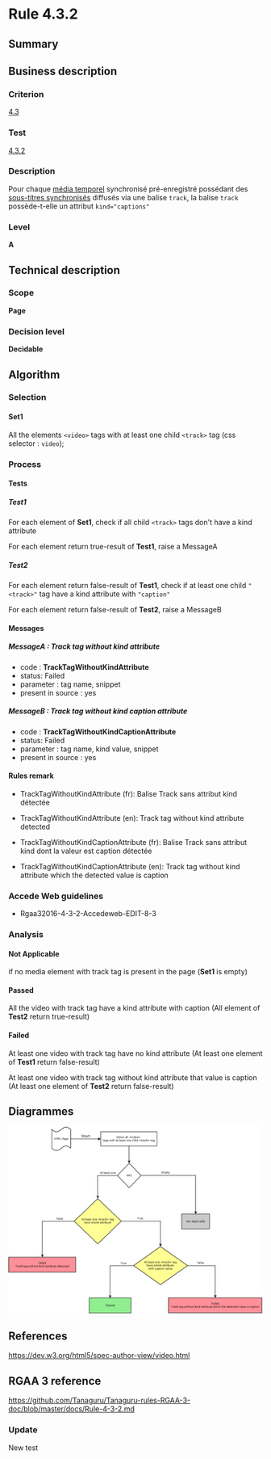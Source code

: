 # Rule 4.3.2

## Summary

## Business description

### Criterion

[4.3](http://references.modernisation.gouv.fr/rgaa/criteres.html#crit-4-3)

### Test

[4.3.2](http://references.modernisation.gouv.fr/rgaa/criteres.html#test-4.3.2)

### Description

Pour chaque <a href="http://references.modernisation.gouv.fr/referentiel-technique-0#mMediaTemp">m&eacute;dia temporel</a> synchronis&eacute; pr&eacute;-enregistr&eacute; poss&eacute;dant des <a href="http://references.modernisation.gouv.fr/referentiel-technique-0#mSsTitreSynchro">sous-titres synchronis&eacute;s</a> diffus&eacute;s via une balise `track`, la balise `track` poss&egrave;de-t-elle un attribut `kind="captions"`

### Level

**A**

## Technical description

### Scope

**Page**

### Decision level

**Decidable**

## Algorithm

### Selection

#### Set1

All the elements `<video>` tags with at least one child `<track>` tag (css selector : `video`);

### Process

#### Tests

##### Test1

For each element of **Set1**, check if all child `<track>` tags don't have a kind attribute

For each element return true-result of **Test1**, raise a MessageA

##### Test2

For each element return false-result of **Test1**, check if at least one child `"<track>"` tag have a kind attribute with `"caption"`

For each element return false-result of **Test2**, raise a MessageB

#### Messages

##### MessageA : Track tag without kind attribute

-    code : **TrackTagWithoutKindAttribute** 
-    status: Failed
-    parameter : tag name, snippet
-    present in source : yes

##### MessageB : Track tag without kind caption attribute

-    code : **TrackTagWithoutKindCaptionAttribute** 
-    status: Failed
-    parameter : tag name, kind value, snippet
-    present in source : yes

#### Rules remark

 * TrackTagWithoutKindAttribute (fr): Balise Track sans attribut kind d&eacute;tect&eacute;e
 * TrackTagWithoutKindAttribute (en): Track tag without kind attribute detected

 * TrackTagWithoutKindCaptionAttribute (fr): Balise Track sans attribut kind dont la valeur est caption d&eacute;tect&eacute;e
 * TrackTagWithoutKindCaptionAttribute (en): Track tag without kind attribute which the detected value is caption

### Accede Web guidelines

 * Rgaa32016-4-3-2-Accedeweb-EDIT-8-3

### Analysis

#### Not Applicable

if no media element with track tag is present in the page (**Set1** is empty)

#### Passed

All the video with track tag have a kind attribute with caption (All element of **Test2** return true-result)

#### Failed

At least one video with track tag have no kind attribute (At least one element of **Test1** return false-result)

At least one video with track tag without kind attribute that value is caption (At least one element of **Test2** return false-result)

## Diagrammes

![](https://raw.githubusercontent.com/Tanaguru/RGAA3-2016/master/docs/Diagrammes/Test4-3-2.png?token=AI6sA_kg4dprUhPP5pbf5xTxIN9jrshJks5Y9jw3wA%3D%3D)

## References

https://dev.w3.org/html5/spec-author-view/video.html

## RGAA 3 reference

https://github.com/Tanaguru/Tanaguru-rules-RGAA-3-doc/blob/master/docs/Rule-4-3-2.md

### Update

New test